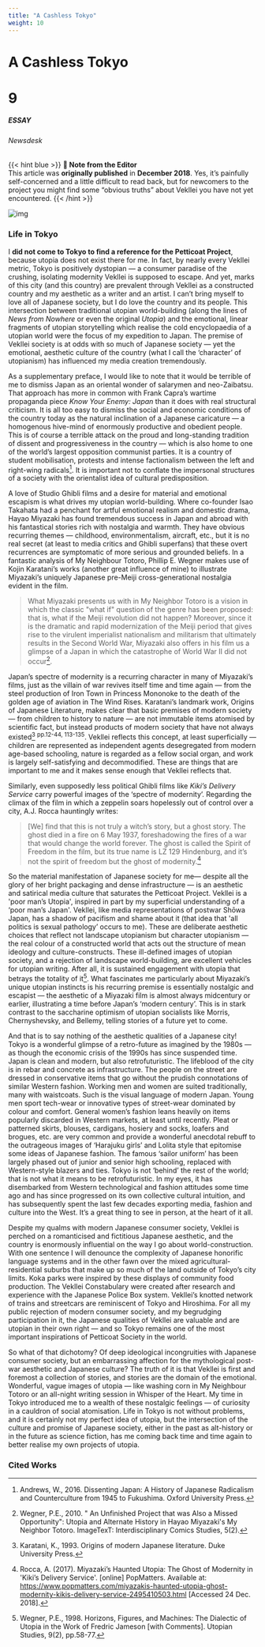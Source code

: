 ```yaml
---
title: "A Cashless Tokyo"
weight: 10
---
```

<style>
.markdown a {
color: var(--color-blue);
}
.markdown a.anchor {
color: var(--color-blue);
}
aside nav ul a {
color: var(--color-blue);
}
#headerbox .emoji {
color: var(--color-blue);
}
</style>

<div id="headerbox">
  <h1 class="title">A Cashless Tokyo</h1>
  <h1 class="emoji" id="whirlybat">9</h1>
</div>

<h5 span class="tag blue"> ESSAY </h5>
<h6 span class="sitetag">Newsdesk</h6>

{{< hint blue >}}
**🌺 Note from the Editor**  
This article was **originally published** in **December 2018**. Yes, it’s painfully self-concerned and a little difficult to read back, but for newcomers to the project you might find some “obvious truths” about Vekllei you have not yet encountered.
{{< /hint >}}

![img](/images/sketches/ruraltrains.jpg/)

### Life in Tokyo

<span class="fc">I</span>
**did not come to Tokyo to find a reference for the Petticoat Project**, because utopia does not exist there for me. In fact, by nearly every Vekllei metric, Tokyo is positively dystopian — a consumer paradise of the crushing, isolating modernity Vekllei is supposed to escape. And yet, marks of this city (and this country) are prevalent through Vekllei as a constructed country and my aesthetic as a writer and an artist. I can’t bring myself to love all of Japanese society, but I do love the country and its people. This intersection between traditional utopian world-building (along the lines of *News from Nowhere* or even the original *Utopia*) and the emotional, linear fragments of utopian storytelling which realise the cold encyclopaedia of a utopian world were the focus of my expedition to Japan. The premise of Vekllei society is at odds with so much of Japanese society — yet the emotional, aesthetic culture of the country (what I call the ‘character’ of utopianism) has influenced my media creation tremendously.

As a supplementary preface, I would like to note that it would be terrible of me to dismiss Japan as an oriental wonder of salarymen and neo-Zaibatsu. That approach has more in common with Frank Capra’s wartime propaganda piece *Know Your Enemy: Japan* than it does with real structural criticism. It is all too easy to dismiss the social and economic conditions of the country today as the natural inclination of a Japanese caricature — a homogenous hive-mind of enormously productive and obedient people. This is of course a terrible attack on the proud and long-standing tradition of dissent and progressiveness in the country — which is also home to one of the world’s largest opposition communist parties. It is a country of student mobilisation, protests and intense factionalism between the left and right-wing radicals[^1]. It is important not to conflate the impersonal structures of a society with the orientalist idea of cultural predisposition.

A love of Studio Ghibli films and a desire for material and emotional escapism is what drives my utopian world-building. Where co-founder Isao Takahata had a penchant for artful emotional realism and domestic drama, Hayao Miyazaki has found tremendous success in Japan and abroad with his fantastical stories rich with nostalgia and warmth. They have obvious recurring themes — childhood, environmentalism, aircraft, etc., but it is no real secret (at least to media critics and Ghibli superfans) that these overt recurrences are symptomatic of more serious and grounded beliefs. In a fantastic analysis of My Neighbour Totoro, Phillip E. Wegner makes use of Kojin Karatani’s works (another great influence of mine) to illustrate Miyazaki’s uniquely Japanese pre-Meiji cross-generational nostalgia evident in the film.

>What Miyazaki presents us with in My Neighbor Totoro is a vision in which the classic "what if" question of the genre has been proposed: that is, what if the Meiji revolution did not happen? Moreover, since it is the dramatic and rapid modernization of the Meiji period that gives rise to the virulent imperialist nationalism and militarism that ultimately results in the Second World War, Miyazaki also offers in his film us a glimpse of a Japan in which the catastrophe of World War II did not occur[^4].

Japan’s spectre of modernity is a recurring character in many of Miyazaki’s films, just as the villain of war revives itself time and time again — from the steel production of Iron Town in Princess Mononoke to the death of the golden age of aviation in The Wind Rises. Karatani’s landmark work, Origins of Japanese Literature, makes clear that basic premises of modern society — from children to history to nature — are not immutable items atomised by scientific fact, but instead products of modern society that have not always existed[^2] <sup>pp.12-44, 113-135</sup>. Vekllei reflects this concept, at least superficially — children are represented as independent agents desegregated from modern age-based schooling, nature is regarded as a fellow social organ, and work is largely self-satisfying and decommodified. These are things that are important to me and it makes sense enough that Vekllei reflects that.

Similarly, even supposedly less political Ghibli films like *Kiki’s Delivery Service* carry powerful images of the ‘spectre of modernity’. Regarding the climax of the film in which a zeppelin soars hopelessly out of control over a city, A.J. Rocca hauntingly writes:

>[We] find that this is not truly a witch’s story, but a ghost story. The ghost died in a fire on 6 May 1937, foreshadowing the fires of a war that would change the world forever. The ghost is called the Spirit of Freedom in the film, but its true name is LZ 129 Hindenburg, and it’s not the spirit of freedom but the ghost of modernity.[^3]

So the material manifestation of Japanese society for me— despite all the glory of her bright packaging and dense infrastructure — is an aesthetic and satirical media culture that saturates the Petticoat Project. Vekllei is a 'poor man’s Utopia', inspired in part by my superficial understanding of a ‘poor man’s Japan'. Vekllei, like media representations of postwar Shōwa Japan, has a shadow of pacifism and shame about it (that idea that 'all politics is sexual pathology’ occurs to me). These are deliberate aesthetic choices that reflect not landscape utopianism but character utopianism — the real colour of a constructed world that acts out the structure of mean ideology and culture-constructs. These ill-defined images of utopian society, and a rejection of landscape world-building, are excellent vehicles for utopian writing. After all, it is sustained engagement with utopia that betrays the totality of it[^5]. What fascinates me particularly about Miyazaki’s unique utopian instincts is his recurring premise is essentially nostalgic and escapist — the aesthetic of a Miyazaki film is almost always midcentury or earlier, illustrating a time before Japan’s ‘modern century’. This is in stark contrast to the saccharine optimism of utopian socialists like Morris, Chernyshevsky, and Bellemy, telling stories of a future yet to come.

And that is to say nothing of the aesthetic qualities of a Japanese city!  Tokyo is a wonderful glimpse of a retro-future as imagined by the 1980s — as though the economic crisis of the 1990s has since suspended time. Japan is clean and modern, but also retrofuturistic. The lifeblood of the city is in rebar and concrete as infrastructure. The people on the street are dressed in conservative items that go without the prudish connotations of similar Western fashion. Working men and women are suited traditionally, many with waistcoats. Such is the visual language of modern Japan. Young men sport tech-wear or innovative types of street-wear dominated by colour and comfort. General women’s fashion leans heavily on items popularly discarded in Western markets, at least until recently. Pleat or patterned skirts, blouses, cardigans, hosiery and socks, loafers and brogues, etc. are very common and provide a wonderful anecdotal rebuff to the outrageous images of ‘Harajuku girls’ and Lolita style that epitomise some ideas of Japanese fashion. The famous ‘sailor uniform’ has been largely phased out of junior and senior high schooling, replaced with Western-style blazers and ties. Tokyo is not ‘behind’ the rest of the world; that is not what it means to be retrofuturistic. In my eyes, it has disembarked from Western technological and fashion attitudes some time ago and has since progressed on its own collective cultural intuition, and has subsequently spent the last few decades exporting media, fashion and culture into the West. It’s a great thing to see in person, at the heart of it all.

Despite my qualms with modern Japanese consumer society, Vekllei is perched on a romanticised and fictitious Japanese aesthetic, and the country is enormously influential on the way I go about world-construction. With one sentence I will denounce the complexity of Japanese honorific language systems and in the other fawn over the mixed agricultural-residential suburbs that make up so much of the land outside of Tokyo’s city limits. Koka parks were inspired by these displays of community food production. The Vekllei Constabulary were created after research and experience with the Japanese Police Box system. Vekllei’s knotted network of trains and streetcars are reminiscent of Tokyo and Hiroshima. For all my public rejection of modern consumer society, and my begrudging participation in it, the Japanese qualities of Vekllei are valuable and are utopian in their own right — and so Tokyo remains one of the most important inspirations of Petticoat Society in the world.   

So what of that dichotomy? Of deep ideological incongruities with Japanese consumer society, but an embarrassing affection for the mythological post-war aesthetic and Japanese culture? The truth of it is that Vekllei is first and foremost a collection of stories, and stories are the domain of the emotional. Wonderful, vague images of utopia — like washing corn in My Neighbour Totoro or an all-night writing session in Whisper of the Heart. My time in Tokyo introduced me to a wealth of these nostalgic feelings — of curiosity in a cauldron of social atomisation. Life in Tokyo is not without problems, and it is certainly not my perfect idea of utopia, but the intersection of the culture and promise of Japanese society, either in the past as alt-history or in the future as science fiction, has me coming back time and time again to better realise my own projects of utopia.
<br>

### Cited Works

[^1]:Andrews, W., 2016. Dissenting Japan: A History of Japanese Radicalism and Counterculture from 1945 to Fukushima. Oxford University Press.

[^2]:Karatani, K., 1993. Origins of modern Japanese literature. Duke University Press.

[^3]:Rocca, A. (2017). Miyazaki’s Haunted Utopia: The Ghost of Modernity in 'Kiki’s Delivery Service'. [online] PopMatters. Available at: https://www.popmatters.com/miyazakis-haunted-utopia-ghost-modernity-kikis-delivery-service-2495410503.html [Accessed 24 Dec. 2018].

[^4]:Wegner, P.E., 2010. " An Unfinished Project that was Also a Missed Opportunity": Utopia and Alternate History in Hayao Miyazaki's My Neighbor Totoro. ImageTexT: Interdisciplinary Comics Studies, 5(2).

[^5]:Wegner, P.E., 1998. Horizons, Figures, and Machines: The Dialectic of Utopia in the Work of Fredric Jameson [with Comments]. Utopian Studies, 9(2), pp.58-77.
